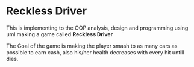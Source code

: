 # Reckless Driver

This is implementing to the OOP analysis, design and programming using uml
making a game called <b>Reckless Driver</b>

The Goal of the game is making the player smash to as many cars as possible
to earn cash, also his/her health decreases with every hit untill dies.
